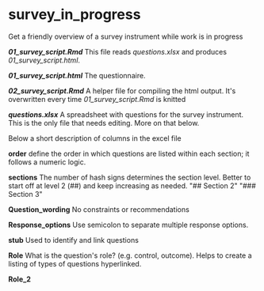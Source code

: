 # survey_in_progress
Get a friendly overview of a survey instrument while work is in progress

**_01_survey_script.Rmd_** This file reads _questions.xlsx_ and produces _01_survey_script.html_. 

**_01_survey_script.html_** The questionnaire. 

**_02_survey_script.Rmd_** A helper file for compiling the html output. It's overwritten every time _01_survey_script.Rmd_ is knitted

**_questions.xlsx_**  A spreadsheet with questions for the survey instrument. This is the only file that needs editing. More on that below.





Below a short description of columns in the excel file

**order**	define the order in which questions are listed within each section; it follows a numeric logic.

**sections** The number of hash signs determines the section level. Better to start off at level 2 (##) and keep increasing as needed. 
   "## Section 2"
   "### Section 3"

**Question_wording** No constraints or recommendations	

**Response_options**	Use semicolon to separate multiple response options.

**stub** Used to identify and link questions

**Role** 	What is the  question's role? (e.g. control, outcome). Helps to create a listing of types of questions hyperlinked.

**Role_2**





